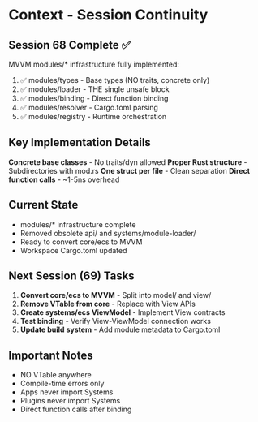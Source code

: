 # Context - Session Continuity

## Session 68 Complete ✅
MVVM modules/* infrastructure fully implemented:
1. ✅ modules/types - Base types (NO traits, concrete only)
2. ✅ modules/loader - THE single unsafe block
3. ✅ modules/binding - Direct function binding
4. ✅ modules/resolver - Cargo.toml parsing
5. ✅ modules/registry - Runtime orchestration

## Key Implementation Details
**Concrete base classes** - No traits/dyn allowed
**Proper Rust structure** - Subdirectories with mod.rs
**One struct per file** - Clean separation
**Direct function calls** - ~1-5ns overhead

## Current State
- modules/* infrastructure complete
- Removed obsolete api/ and systems/module-loader/
- Ready to convert core/ecs to MVVM
- Workspace Cargo.toml updated

## Next Session (69) Tasks
1. **Convert core/ecs to MVVM** - Split into model/ and view/
2. **Remove VTable from core** - Replace with View APIs
3. **Create systems/ecs ViewModel** - Implement View contracts
4. **Test binding** - Verify View-ViewModel connection works
5. **Update build system** - Add module metadata to Cargo.toml

## Important Notes
- NO VTable anywhere
- Compile-time errors only
- Apps never import Systems
- Plugins never import Systems
- Direct function calls after binding